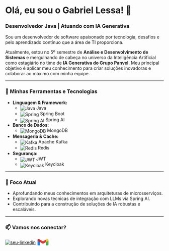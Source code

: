 
# Olá, eu sou o Gabriel Lessa! 👋

### Desenvolvedor Java | Atuando com IA Generativa

Sou um desenvolvedor de software apaixonado por tecnologia, desafios e pelo aprendizado contínuo que a área de TI proporciona.

Atualmente, estou no 5º semestre de **Análise e Desenvolvimento de Sistemas** e mergulhando de cabeça no universo da Inteligência Artificial como estagiário no time de **IA Generativa do Grupo Panvel**. Meu principal objetivo é aplicar meu conhecimento para criar soluções inovadoras e colaborar ao máximo com minha equipe.

---

### 🚀 Minhas Ferramentas e Tecnologias

- **Linguagem & Framework:**
  - <img align="center" alt="Java" height="20" src="https://cdn.jsdelivr.net/gh/devicons/devicon/icons/java/java-original.svg"> Java
  - <img align="center" alt="Spring" height="20" src="https://cdn.jsdelivr.net/gh/devicons/devicon/icons/spring/spring-original.svg"> Spring Boot
  - <img align="center" alt="Spring AI" height="20" src="https://img.shields.io/badge/Spring%20AI-white?logo=spring" style="margin-bottom: -3px;"> Spring AI
- **Banco de Dados:**
  - <img align="center" alt="MongoDB" height="20" src="https://cdn.jsdelivr.net/gh/devicons/devicon/icons/mongodb/mongodb-original.svg"> MongoDB
- **Mensageria & Cache:**
  - <img align="center" alt="Kafka" height="20" src="https://cdn.jsdelivr.net/gh/devicons/devicon/icons/apachekafka/apachekafka-original.svg"> Apache Kafka
  - <img align="center" alt="Redis" height="20" src="https://cdn.jsdelivr.net/gh/devicons/devicon/icons/redis/redis-original.svg"> Redis
- **Segurança:**
  - <img align="center" alt="JWT" height="20" src="[https://img.icons8.com/color/32/000000/json-web-token.png](https://icons8.com/icon/rHpveptSuwDz/json-web-token)" style="margin-bottom: -3px;"> JWT
  - <img align="center" alt="Keycloak" height="20" src="https://www.keycloak.org/resources/images/keycloak_logo_48px.png" style="margin-bottom: -3px;"> Keycloak

---
### 🎯 Foco Atual

- Aprofundando meus conhecimentos em arquiteturas de microsserviços.
- Explorando novas técnicas de integração com LLMs via Spring AI.
- Contribuindo para a construção de soluções de IA robustas e escaláveis.

---

### 📫 Vamos nos conectar?

<p align="left">
<a href="https://www.linkedin.com/in/seu-linkedin/" target="blank"><img align="center" src="https://raw.githubusercontent.com/rahuldkjain/github-profile-readme-generator/master/src/images/icons/Social/linked-in-alt.svg" alt="seu-linkedin" height="30" width="40" /></a>
<a href="mailto:seu-email@exemplo.com" target="blank"><img align="center" src="https://raw.githubusercontent.com/rahuldkjain/github-profile-readme-generator/master/src/images/icons/Social/gmail.svg" alt="https://www.linkedin.com/in/gabriel-lessa-1aab21278/" height="30" width="40" /></a>
</p>
